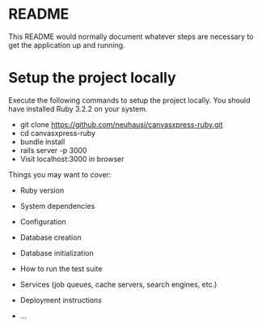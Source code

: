 # README

This README would normally document whatever steps are necessary to get the
application up and running.

# Setup the project locally
Execute the following commands to setup the project locally. You should have installed Ruby 3.2.2 on your system.

* git clone https://github.com/neuhausi/canvasxpress-ruby.git
* cd canvasxpress-ruby
* bundle install
* rails server -p 3000
* Visit localhost:3000 in browser

Things you may want to cover:

* Ruby version

* System dependencies

* Configuration

* Database creation

* Database initialization

* How to run the test suite

* Services (job queues, cache servers, search engines, etc.)

* Deployment instructions

* ...
